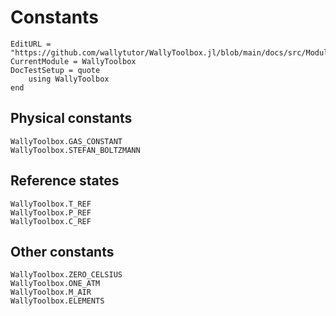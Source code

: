 # Constants

```@meta
EditURL = "https://github.com/wallytutor/WallyToolbox.jl/blob/main/docs/src/Modules/WallyToolbox/constants.md"
CurrentModule = WallyToolbox
DocTestSetup = quote
    using WallyToolbox
end
```

## Physical constants

```@docs
WallyToolbox.GAS_CONSTANT
WallyToolbox.STEFAN_BOLTZMANN
```

## Reference states

```@docs
WallyToolbox.T_REF
WallyToolbox.P_REF
WallyToolbox.C_REF
```

## Other constants

```@docs
WallyToolbox.ZERO_CELSIUS
WallyToolbox.ONE_ATM
WallyToolbox.M_AIR
WallyToolbox.ELEMENTS
```
